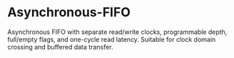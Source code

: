 # Asynchronous-FIFO
Asynchronous FIFO with separate read/write clocks, programmable depth, full/empty flags, and one-cycle read latency. Suitable for clock domain crossing and buffered data transfer.

